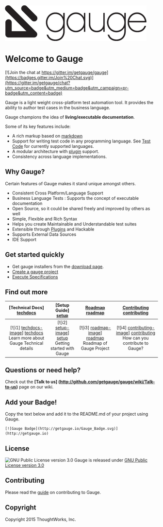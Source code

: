 ![Gauge Logo](Gauge-Logo.png)

# Welcome to Gauge

[![Join the chat at https://gitter.im/getgauge/gauge](https://badges.gitter.im/Join%20Chat.svg)](https://gitter.im/getgauge/chat?utm_source=badge&utm_medium=badge&utm_campaign=pr-badge&utm_content=badge)

Gauge is a light weight cross-platform test automation tool. It provides the ability to author test cases in the business language.

Gauge champions the idea of **living/executable documentation**.

Some of its key features include:

* A rich markup based on [markdown](https://en.wikipedia.org/wiki/Markdown)
* Support for writing test code in any programming language. See [Test Code](http://getgauge.io/documentation/user/current/test_code/README.html) for currently supported languages.
* A modular architecture with [plugin](http://getgauge.io/documentation/user/current/plugins/README.html) support.
* Consistency across language implementations.

## Why Gauge?

Certain features of Gauge makes it stand unique amongst others. 

*	Consistent Cross Platform/Language Support
* Business Language Tests : Supports the concept of executable documentation
*	Open Source, so it could be shared freely and improved by others as well
*	Simple, Flexible and Rich Syntax
*	Helps you create Maintainable and Understandable test suites
*	Extensible through [Plugins](http://getgauge.io/documentation/user/current/plugins/README.html) and Hackable
*	Supports External Data Sources
*	IDE Support

## Get started quickly

* Get gauge installers from the [download page](http://getgauge.io/download.html).
* [Create a gauge project](http://getgauge.io/documentation/user/current/getting_started/creating_a_gauge_project.html)
* [Execute Specifications](http://getgauge.io/documentation/user/current/execution/README.html)

## Find out more

| **[Technical Docs] [techdocs]**     | **[Setup Guide] [setup]**     | **[Roadmap] [roadmap]**           | **[Contributing] [contributing]**           |
|:-------------------------------------:|:-------------------------------:|:-----------------------------------:|:---------------------------------------------:|
| [![i1] [techdocs-image]] [techdocs]<br>Learn more about Gauge Technical details | [![i2] [setup-image]] [setup]<br> Getting started with Gauge | [![i3] [roadmap-image]] [roadmap]<br>Roadmap of Gauge Project | [![i4] [contributing-image]] [contributing]<br>How can you contribute to Gauge? |


## Questions or need help?

Check out the **[Talk to us] (http://github.com/getgauge/gauge/wiki/Talk-to-us)** page on our wiki.

[techdocs-image]: https://d3i6fms1cm1j0i.cloudfront.net/github/images/techdocs.png
[setup-image]: https://d3i6fms1cm1j0i.cloudfront.net/github/images/setup.png
[roadmap-image]: https://d3i6fms1cm1j0i.cloudfront.net/github/images/roadmap.png
[contributing-image]: https://d3i6fms1cm1j0i.cloudfront.net/github/images/contributing.png

[techdocs]:http://getgauge.io/documentation/user/current/getting_started/creating_a_gauge_project.html
[setup]:https://github.com/getgauge/gauge/wiki/Setting-up-Gauge
[roadmap]:http://github.com/getgauge/gauge/wiki/Product-Roadmap
[contributing]:http://github.com/getgauge/gauge/wiki/Contributing

## Add your Badge!
Copy the text below and add it to the README.md of your project using Gauge.
```
[![Gauge Badge](http://getgauge.io/Gauge_Badge.svg)](http://getgauge.io)
```

## License

![GNU Public License version 3.0](http://www.gnu.org/graphics/gplv3-127x51.png)
Gauge is released under [GNU Public License version 3.0](http://www.gnu.org/licenses/gpl-3.0.txt)

## Contributing

Please read the [guide](contributing.md) on contributing to Gauge.

## Copyright

Copyright 2015 ThoughtWorks, Inc.

